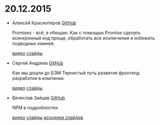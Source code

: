 # 20.12.2015

- Алексей Красноперов [GitHub](https://github.com/krasnoperov)

  Promises - всё, я обещаю.
  Как с помощью Promise сделать асинхронный код проще, обработать все исключения и избежать подводных камней.

  [видео](http://www.youtube.com/watch?v=P57RJvs8lbk)
  [слайды](promises.pdf)

- Сергей Андреев [GitHub](https://github.com/DragorWW)

  Как мы дошли до БЭМ 
  Тернистый путь развития фронтенд разработки в компании.

  [видео](http://www.youtube.com/watch?v=8VrDLTxn6YM)
  [слайды](http://slides.com/sergeyandreev/bem/)

- Вячеслав Зайцев [GitHub](https://github.com/ifaced/)

  NPM в подробностях.

  [видео](http://www.youtube.com/watch?v=hs_J31yaFkM)
  [слайды](pdf.pdf) [исходнки слайдов](npm-slides)
